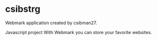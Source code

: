 # csibstrg

Webmark application created by csibman27.

Javascript project
With Webmark you can store your favorite websites.
